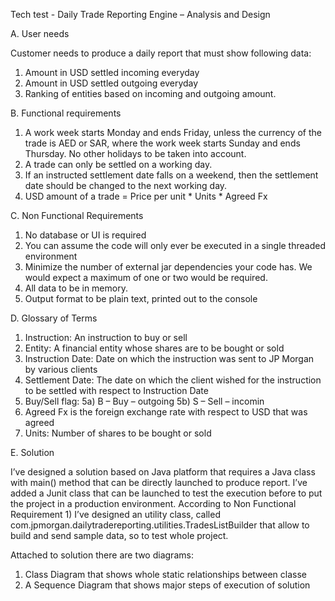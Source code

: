 Tech test - Daily Trade Reporting Engine – Analysis and Design

A. User needs

Customer needs to produce a daily report that must show following data:
1)	Amount in USD settled incoming everyday
2)	Amount in USD settled outgoing everyday
3)	Ranking of entities based on incoming and outgoing amount.

B. Functional requirements
1)	A work week starts Monday and ends Friday, unless the currency of the trade is AED or SAR, where the work week starts Sunday and ends Thursday. No other holidays to be taken into account. 
2)	A trade can only be settled on a working day. 
3)	If an instructed settlement date falls on a weekend, then the settlement date should be changed to the next working day. 
4)	USD amount of a trade = Price per unit * Units * Agreed Fx 

C. Non Functional Requirements
1)	No database or UI is required 
2)	You can assume the code will only ever be executed in a single threaded environment 
3)	Minimize the number of external jar dependencies your code has. We would expect a maximum of one or two would be required. 
4)	All data to be in memory. 
5)	Output format to be plain text, printed out to the console 

D. Glossary of Terms
1) Instruction: An instruction to buy or sell
2) Entity: A financial entity whose shares are to be bought or sold
3) Instruction Date: Date on which the instruction was sent to JP Morgan by various clients
4) Settlement Date: The date on which the client wished for the instruction to be settled with respect to Instruction Date
5) Buy/Sell flag:
    5a) B – Buy – outgoing
    5b) S – Sell – incomin
6) Agreed Fx is the foreign exchange rate with respect to USD that was agreed
7) Units: Number of shares to be bought or sold

E. Solution

I’ve designed a solution based on Java platform that requires a Java class with main() method that can be directly launched
to produce report. I’ve added a Junit class that can be launched to test the execution before to put the project in 
a production environment.
According to Non Functional Requirement 1) I’ve designed an utility class, called com.jpmorgan.dailytradereporting.utilities.TradesListBuilder 
that allow to build and send sample data, so to test whole project.

Attached to solution there are two diagrams:
1) Class Diagram that shows whole static relationships between classe
2) A Sequence Diagram that shows major steps of execution of solution
